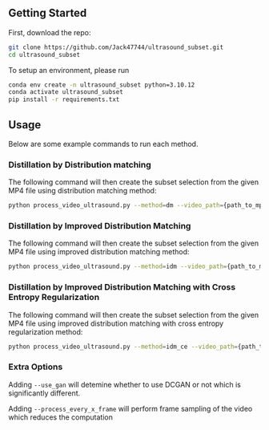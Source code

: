 ## Getting Started

First, download the repo:
```bash
git clone https://github.com/Jack47744/ultrasound_subset.git
cd ultrasound_subset
```

To setup an environment, please run

```bash
conda env create -n ultrasound_subset python=3.10.12
conda activate ultrasound_subset
pip install -r requirements.txt
```

## Usage
Below are some example commands to run each method.

### Distillation by Distribution matching
The following command will then create the subset selection from the given MP4 file using distribution matching method:
```bash
python process_video_ultrasound.py --method=dm --video_path={path_to_mp4_file} --output_path={path_to_output_subset_frame}
```

### Distillation by Improved Distribution Matching
The following command will then create the subset selection from the given MP4 file using improved distribution matching method:
```bash
python process_video_ultrasound.py --method=idm --video_path={path_to_mp4_file} --output_path={path_to_output_subset_frame}
```

### Distillation by Improved Distribution Matching with Cross Entropy Regularization
The following command will then create the subset selection from the given MP4 file using improved distribution matching with cross entropy regularization method:
```bash
python process_video_ultrasound.py --method=idm_ce --video_path={path_to_mp4_file} --output_path={path_to_output_subset_frame}
```

### Extra Options
Adding ```--use_gan``` will detemine whether to use DCGAN or not which is significantly different.

Adding ```--process_every_x_frame``` will perform frame sampling of the video which reduces the computation

